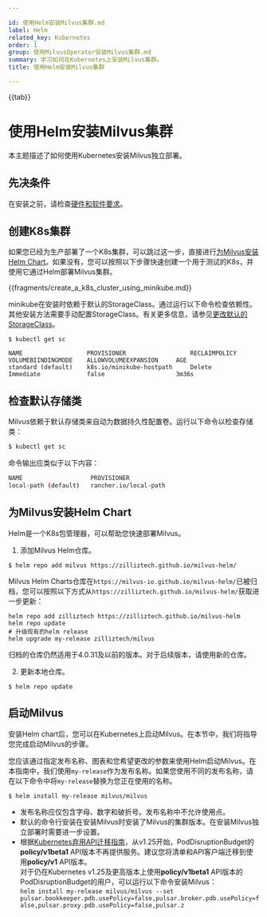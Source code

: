 ```yaml
---

id: 使用Helm安装Milvus集群.md
label: Helm
related_key: Kubernetes
order: 1
group: 使用MilvusOperator安装Milvus集群.md
summary: 学习如何在Kubernetes上安装Milvus集群。
title: 使用Helm安装Milvus集群

---
```


{{tab}}

# 使用Helm安装Milvus集群

本主题描述了如何使用Kubernetes安装Milvus独立部署。

## 先决条件

在安装之前，请检查[硬件和软件要求](../prerequisite-helm.md)。

## 创建K8s集群

如果您已经为生产部署了一个K8s集群，可以跳过这一步，直接进行[为Milvus安装Helm Chart](install_cluster-helm.md#为Milvus安装Helm-Chart)。如果没有，您可以按照以下步骤快速创建一个用于测试的K8s，并使用它通过Helm部署Milvus集群。

{{fragments/create_a_k8s_cluster_using_minikube.md}}

minikube在安装时依赖于默认的StorageClass。通过运行以下命令检查依赖性。其他安装方法需要手动配置StorageClass。有关更多信息，请参见[更改默认的StorageClass](https://kubernetes.io/docs/tasks/administer-cluster/change-default-storage-class/)。

```
$ kubectl get sc
```

```
NAME                  PROVISIONER                  RECLAIMPOLICY    VOLUMEBIINDINGMODE    ALLOWVOLUMEEXPANSION     AGE
standard (default)    k8s.io/minikube-hostpath     Delete           Immediate             false                    3m36s
```

## 检查默认存储类

Milvus依赖于默认存储类来自动为数据持久性配置卷。运行以下命令以检查存储类：

```bash
$ kubectl get sc
```

命令输出应类似于以下内容：

```bash
NAME                   PROVISIONER                                     RECLAIMPOLICY   VOLUMEBINDINGMODE      ALLOWVOLUMEEXPANSION   AGE
local-path (default)   rancher.io/local-path                           Delete          WaitForFirstConsumer   false                  461d
```

## 为Milvus安装Helm Chart

Helm是一个K8s包管理器，可以帮助您快速部署Milvus。

1. 添加Milvus Helm仓库。

```
$ helm repo add milvus https://zilliztech.github.io/milvus-helm/
```

<div class="alert note">

Milvus Helm Charts仓库在`https://milvus-io.github.io/milvus-helm/`已被归档，您可以按照以下方式从`https://zilliztech.github.io/milvus-helm/`获取进一步更新：

```shell
helm repo add zilliztech https://zilliztech.github.io/milvus-helm
helm repo update
# 升级现有的helm release
helm upgrade my-release zilliztech/milvus
```

归档的仓库仍然适用于4.0.31及以前的版本。对于后续版本，请使用新的仓库。

</div>

2. 更新本地仓库。

```
$ helm repo update
```

## 启动Milvus

安装Helm chart后，您可以在Kubernetes上启动Milvus。在本节中，我们将指导您完成启动Milvus的步骤。

您应该通过指定发布名称、图表和您希望更改的参数来使用Helm启动Milvus。在本指南中，我们使用<code>my-release</code>作为发布名称。如果您使用不同的发布名称，请在以下命令中将<code>my-release</code>替换为您正在使用的名称。

```
$ helm install my-release milvus/milvus
```

<div class="alert note">
  <ul>
    <li>发布名称应仅包含字母、数字和破折号。发布名称中不允许使用点。</li>
    <li>默认的命令行安装在安装Milvus时安装了Milvus的集群版本。在安装Milvus独立部署时需要进一步设置。</li>
    <li>根据<a href="https://kubernetes.io/docs/reference/using-api/deprecation-guide/#v1-25">Kubernetes弃用API迁移指南</a>，从v1.25开始，PodDisruptionBudget的<b>policy/v1beta1</b> API版本不再提供服务。建议您将清单和API客户端迁移到使用<b>policy/v1</b> API版本。<br>对于仍在Kubernetes v1.25及更高版本上使用<b>policy/v1beta1</b> API版本的PodDisruptionBudget的用户，可以运行以下命令安装Milvus：<br>
    <code>helm install my-release milvus/milvus --set pulsar.bookkeeper.pdb.usePolicy=false,pulsar.broker.pdb.usePolicy=false,pulsar.proxy.pdb.usePolicy=false,pulsar.z